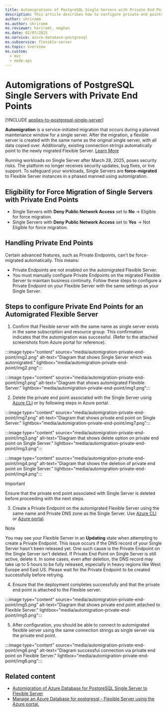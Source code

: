 ```yaml
---
title: Automigrations of PostgreSQL Single Servers with Private End Points
description: This article describes how to configure private end points for an automigrated Azure Database for PostgreSQL Flexible Server instance.
author: shriramm
ms.author: shriramm
ms.reviewer: hariramt, maghan
ms.date: 02/07/2025
ms.service: azure-database-postgresql
ms.subservice: flexible-server
ms.topic: overview
ms.custom:
  - mvc
  - mode-api
---
```


# Automigrations of PostgreSQL Single Servers with Private End Points

[!INCLUDE [applies-to-postgresql-single-server](../includes/applies-to-postgresql-single-server.md)]

**Automigration** is a service-initiated migration that occurs during a planned maintenance window for a single server. After the migration, a flexible server is created with the same name as the original single server, with all data copied over. Additionally, existing connection strings automatically point to the newly migrated Flexible Server. [Learn More](./automigration-single-to-flexible-postgresql.md)

Running workloads on Single Server after March 28, 2025, poses security risks. The platform no longer receives security updates, bug fixes, or live support. To safeguard your workloads, Single Servers are **force-migrated** to Flexible Server instances in a phased manned using automigration.

## Eligibility for Force Migration of Single Servers with Private End Points

 - Single Servers with **Deny Public Network Access** set to **No** → Eligible for force migration. 
 - Single Servers with **Deny Public Network Access** set to **Yes** → Not Eligible for force migration.

## Handling Private End Points
Certain advanced features, such as Private Endpoints, can't be force-migrated automatically. This means:
 - Private Endpoints are not enabled on the automigrated Flexible Server.
 - You must manually configure Private Endpoints on the migrated Flexible Server to maintain business continuity. Follow these steps to configure a Private Endpoint on your Flexible Server with the same settings as your Single Server.

## Steps to configure Private End Points for an Automigrated Flexible Server
 1. Confirm that Flexible server with the same name as single server exists in the same subscription and resource group. This confirmation indicates that the automigration was successful. (Refer to the attached screenshots from Azure portal for reference).
 
 :::image type="content" source="media/automigration-private-end-point/img2.png" alt-text="Diagram that shows Single Server which was automigrated." lightbox="media/automigration-private-end-point/img2.png":::
 
 :::image type="content" source="media/automigration-private-end-point/img1.png" alt-text="Diagram that shows automigrated Flexible Server." lightbox="media/automigration-private-end-point/img1.png":::

 2. Delete the private end point associated with the Single Server using [Azure CLI](https://learn.microsoft.com/cli/azure/postgres/server/private-endpoint-connection?view=azure-cli-latest#az-postgres-server-private-endpoint-connection-delete) or by following steps in Azure portal.
 
 :::image type="content" source="media/automigration-private-end-point/img7.png" alt-text="Diagram that shows private end point on Single Server." lightbox="media/automigration-private-end-point/img7.png":::
 
 :::image type="content" source="media/automigration-private-end-point/img3.png" alt-text="Diagram that shows delete option on private end point on Single Server." lightbox="media/automigration-private-end-point/img3.png":::

 :::image type="content" source="media/automigration-private-end-point/img4.png" alt-text="Diagram that shows the deletion of private end point on Single Server." lightbox="media/automigration-private-end-point/img4.png":::

> [!IMPORTANT]  
> Ensure that the private end point associated with Single Server is deleted before proceeding with the next steps.

 3. Create a Private Endpoint on the automigrated Flexible Server using the same name and Private DNS zone as the Single Server. Use [Azure CLI](../flexible-server/how-to-networking-servers-deployed-public-access-add-private-endpoint.md?tabs=cli-add-private-endpoint-connection) or [Azure portal](../flexible-server/how-to-networking-servers-deployed-public-access-add-private-endpoint.md?tabs=portal-add-private-endpoint-connections). 

> [!NOTE]  
> You may see your Flexible Server in an **Updating** state when attempting to create a Private Endpoint. This issue occurs if the DNS record of your Single Server hasn't been released yet. One such cause is the Private Endpoint on the Single Server isn't deleted. If Private End Point on Single Server is still active, delete it.
> In some cases, even after deletion, the DNS record may take up to 5 hours to be fully released, especially in heavy regions like West Europe and East US. Please wait for the Private Endpoint to be created successfully before retrying.

 4. Ensure that the deployment completes successfully and that the private end point is attached to the Flexible server.

 :::image type="content" source="media/automigration-private-end-point/img5.png" alt-text="Diagram that shows private end point attached to Flexible Server." lightbox="media/automigration-private-end-point/img5.png":::

 5. After configuration, you should be able to connect to automigrated flexible server using the same connection strings as single server via the private end point. 

 :::image type="content" source="media/automigration-private-end-point/img6.png" alt-text="Diagram successful connection via private end point on Flexible Server." lightbox="media/automigration-private-end-point/img6.png":::

## Related content

- [Automigration of Azure Database for PostgreSQL Single Server to Flexible Server](../migrate/automigration-single-to-flexible-postgresql.md)  
- [Manage an Azure Database for postgresql - Flexible Server using the Azure portal.](../flexible-server/how-to-manage-server-portal.md)
